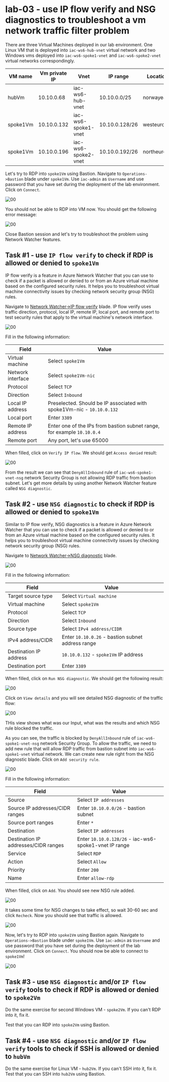 # lab-03 - use IP flow verify and NSG diagnostics to troubleshoot a vm network traffic filter problem

There are three Virtual Machines deployed in our lab environment. One Linux VM that is deployed into `iac-ws6-hub-vnet` virtual network and two Windows vms deployed into `iac-ws6-spoke1-vnet` and `iac-ws6-spoke2-vnet` virtual networks correspondingly.

| VM name | Vm private IP |Vnet | IP range | Location |
|-----|------|---|----------|----------|
| hubVm | 10.10.0.68 | iac-ws6-hub-vnet | 10.10.0.0/25 | norwayeast |
| spoke1Vm | 10.10.0.132 | iac-ws6-spoke1-vnet | 10.10.0.128/26 | westeurope |
| spoke1Vm | 10.10.0.196 | iac-ws6-spoke2-vnet | 10.10.0.192/26 | northeurope |      

Let's try to RDP into `spoke1Vm` using Bastion. Navigate to `Operations->Bastion` blade under `spoke1Vm`. Use `iac-admin` as `Username` and use password that you have set during the deployment of the lab environment. Click on `Connect`.

![00](../../assets/images/lab-03/rdp-1.png)

You should not be able to RDP into VM now. You should get the following error message:

![00](../../assets/images/lab-03/rdp-3.png)

Close Bastion session and let's try to troubleshoot the problem using Network Watcher features.

## Task #1 - use `IP flow verify` to check if RDP is allowed or denied to `spoke1Vm`

IP flow verify is a feature in Azure Network Watcher that you can use to check if a packet is allowed or denied to or from an Azure virtual machine based on the configured security rules. It helps you to troubleshoot virtual machine connectivity issues by checking network security group (NSG) rules. 

Navigate to [Network Watcher->IP flow verify](https://portal.azure.com/#view/Microsoft_Azure_Network/NetworkWatcherMenuBlade/~/verifyIPFlow) blade. 
IP flow verify uses traffic direction, protocol, local IP, remote IP, local port, and remote port to test security rules that apply to the virtual machine's network interface. 

![00](../../assets/images/lab-03/ip-flow-verify-1.png)

Fill in the following information:

| Field | Value |
|-------|-------|
| Virtual machine | Select `spoke1Vm` |
| Network interface | Select `spoke1Vm-nic` |
| Protocol | Select `TCP` |
| Direction | Select `Inbound` |
| Local IP address | Preselected. Should be IP associated with spoke1Vm-nic - `10.10.0.132`  |
| Local port | Enter `3389` |
| Remote IP address | Enter one of the IPs from bastion subnet range, for example `10.10.0.4`  |
| Remote port | Any port, let's use 65000 |

When filled, click on `Verify IP flow`. We should get `Access denied` result:

![00](../../assets/images/lab-03/ip-flow-verify-2.png)

From the result we can see that `DenyAllInbound` rule of `iac-ws6-spoke1-vnet-nsg` network Security Group is not allowing RDP traffic from bastion subnet. Let's get more details by using another Network Watcher feature called `NSG diagnostic`.

## Task #2 - use `NSG diagnostic` to check if RDP is allowed or denied to `spoke1Vm`

Similar to IP flow verify, NSG diagnostics is a feature in Azure Network Watcher that you can use to check if a packet is allowed or denied to or from an Azure virtual machine based on the configured security rules. It helps you to troubleshoot virtual machine connectivity issues by checking network security group (NSG) rules.

Navigate to [Network Watcher->NSG diagnostic](https://portal.azure.com/#view/Microsoft_Azure_Network/NetworkWatcherMenuBlade/~/nsgDiagnostic) blade.

![00](../../assets/images/lab-03/nsg-diag-01.png)

Fill in the following information:

| Field | Value |
|-------|-------|
| Target source type | Select `Virtual machine` |
| Virtual machine | Select `spoke1Vm` |
| Protocol | Select `TCP` |
| Direction | Select `Inbound` |
| Source type | Select `IPv4 address/CIDR` |
| IPv4 address/CIDR | Enter `10.10.0.26` - bastion subnet address range |
| Destination IP address |  `10.10.0.132` - `spoke1Vm` IP address  |
| Destination port | Enter `3389` |

When filled, click on `Run NSG diagnostic`. We should get the following result:

![00](../../assets/images/lab-03/nsg-diag-02.png)

Click on `View details` and you will see detailed NSG diagnostic of the traffic flow:

![00](../../assets/images/lab-03/nsg-spoke1-2.png)

THis view shows what was our Input, what was the results and which NSG rule blocked the traffic. 

As you can see, the traffic is blocked by `DenyAllInbound` rule of `iac-ws6-spoke1-vnet-nsg` network Security Group. To allow the traffic, we need to add new rule that will allow RDP traffic from bastion subnet into `iac-ws6-spoke1-vnet` virtual network.
We can create new rule right from the NSG diagnostic blade. Click on `Add security rule`.

![00](../../assets/images/lab-03/nsg-spoke1-3.png)

Fill in the following information:

| Field | Value |
|-------|-------|
| Source | Select `IP addresses` |
| Source IP addresses/CIDR ranges | Enter `10.10.0.0/26` - bastion subnet |
| Source port ranges | Enter `*` |
| Destination | Select `IP addresses` |
| Destination IP addresses/CIDR ranges | Enter `10.10.0.128/26` - iac-ws6-spoke1-vnet IP range |
| Service | Select `RDP` |
| Action | Select `Allow` |
| Priority | Enter `200` |
| Name | Enter `allow-rdp` |

When filled, click on `Add`. You should see new NSG rule added.

![00](../../assets/images/lab-03/nsg-spoke1-4.png)

It takes some time for NSG changes to take effect, so wait 30-60 sec and click `Recheck`. Now you should see that traffic is allowed.

![00](../../assets/images/lab-03/nsg-spoke1-5.png)


Now, let's try to RDP into `spoke1Vm` using Bastion again. Navigate to `Operations->Bastion` blade under `spoke1Vm`. Use `ìac-admin` as `Username` and use password that you have set during the deployment of the lab environment. Click on `Connect`. You should now be able to connect to `spoke1Vm`!

![00](../../assets/images/lab-03/rdp-ok.png)

## Task #3 - use `NSG diagnostic` and/or `IP flow verify` tools to check if RDP is allowed or denied to `spoke2Vm`

Do the same exercise for second Windows VM - `spoke2Vm`. If you can't RDP into it, fix it.

Test that you can RDP into `spoke2Vm` using Bastion.

## Task #4 - use `NSG diagnostic` and/or `IP flow verify` tools to check if SSH is allowed or denied to `hubVm`

Do the same exercise for Linux VM - `hub2Vm`. If you can't SSH into it, fix it.
Test that you can SSH into `hub2Vm` using Bastion.
